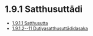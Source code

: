 

# 1.9.1 Satthusuttādi

* [1.9.1.1 Satthusutta](1.9.1/1.9.1.1.md)
* [1.9.1.2--11 Dutiyasatthusuttādidasaka](1.9.1/1.9.1.2--11.md)



